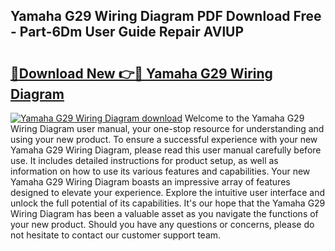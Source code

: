 ## Yamaha G29 Wiring Diagram PDF Download Free - Part-6Dm User Guide Repair AVlUP

# <h2><a href="http://dfs5ufz.blite.top/?on=Yamaha+G29+Wiring+Diagram">🔗Download New 👉🔴 Yamaha G29 Wiring Diagram</a></h2>

[![Yamaha G29 Wiring Diagram download](https://i.imgur.com/lujVjoI.png)](http://dfs5ufz.blite.top/?on=Yamaha+G29+Wiring+Diagram)
Welcome to the Yamaha G29 Wiring Diagram user manual, your one-stop resource for understanding and using your new product. To ensure a successful experience with your new Yamaha G29 Wiring Diagram, please read this user manual carefully before use. It includes detailed instructions for product setup, as well as information on how to use its various features and capabilities. Your new Yamaha G29 Wiring Diagram boasts an impressive array of features designed to elevate your experience. Explore the intuitive user interface and unlock the full potential of its capabilities. It's our hope that the Yamaha G29 Wiring Diagram has been a valuable asset as you navigate the functions of your new product. Should you have any questions or concerns, please do not hesitate to contact our customer support team.
